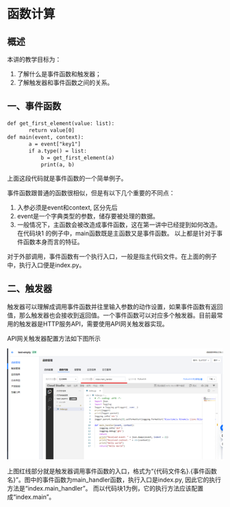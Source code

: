 # 函数计算

概述
---
本讲的教学目标为：
1. 了解什么是事件函数和触发器；
2. 了解触发器和事件函数之间的关系。

一、事件函数
----------
~~~
def get_first_element(value: list):
       return value[0]
def main(event, context):
       a = event["key1"]
       if a.type() = list:
           b = get_first_element(a)
           print(a, b)
~~~                   

[^代码块1]:index.py, 事件函数的简单例子 

上面这段代码就是事件函数的一个简单例子。

事件函数跟普通的函数很相似，但是有以下几个重要的不同点：
1. 入参必须是event和context, 区分先后
2. event是一个字典类型的参数，储存要被处理的数据。
3. 一般情况下，主函数会被改造成事件函数，这在第一讲中已经提到如何改造。在代码块1 的例子中，main函数既是主函数又是事件函数。
以上都是针对于事件函数本身而言的特征。

对于外部调用，事件函数有一个执行入口，一般是指主代码文件。在上面的例子中，执行入口便是index.py。

二、触发器
--------

触发器可以理解成调用事件函数并往里输入参数的动作设置，如果事件函数有返回值，那么触发器也会接收到返回值。一个事件函数可以对应多个触发器。目前最常用的触发器是HTTP服务API，需要使用API网关触发器实现。

API网关触发器配置方法如下图所示

![](7_1_2_image/Untitled.png '')

上图红线部分就是触发器调用事件函数的入口，格式为“{代码文件名}.{事件函数名}”。图中的事件函数为main_handler函数，执行入口是index.py, 因此它的执行方法是“index.main_handler”。
而以代码块1为例，它的执行方法应该配置成“index.main”。

